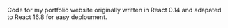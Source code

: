 Code for my portfolio website originally written in React 0.14 and adapated to React 16.8 for easy deploument. 

